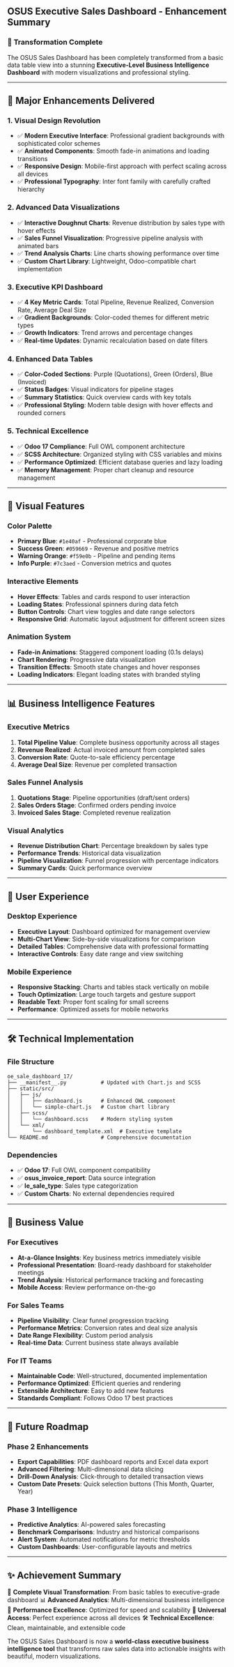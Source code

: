 ## OSUS Executive Sales Dashboard - Enhancement Summary

### 🎯 **Transformation Complete**

The OSUS Sales Dashboard has been completely transformed from a basic data table view into a stunning **Executive-Level Business Intelligence Dashboard** with modern visualizations and professional styling.

---

## 🚀 **Major Enhancements Delivered**

### 1. **Visual Design Revolution**
- ✅ **Modern Executive Interface**: Professional gradient backgrounds with sophisticated color schemes
- ✅ **Animated Components**: Smooth fade-in animations and loading transitions
- ✅ **Responsive Design**: Mobile-first approach with perfect scaling across all devices
- ✅ **Professional Typography**: Inter font family with carefully crafted hierarchy

### 2. **Advanced Data Visualizations**
- ✅ **Interactive Doughnut Charts**: Revenue distribution by sales type with hover effects
- ✅ **Sales Funnel Visualization**: Progressive pipeline analysis with animated bars
- ✅ **Trend Analysis Charts**: Line charts showing performance over time
- ✅ **Custom Chart Library**: Lightweight, Odoo-compatible chart implementation

### 3. **Executive KPI Dashboard**
- ✅ **4 Key Metric Cards**: Total Pipeline, Revenue Realized, Conversion Rate, Average Deal Size
- ✅ **Gradient Backgrounds**: Color-coded themes for different metric types
- ✅ **Growth Indicators**: Trend arrows and percentage changes
- ✅ **Real-time Updates**: Dynamic recalculation based on date filters

### 4. **Enhanced Data Tables**
- ✅ **Color-Coded Sections**: Purple (Quotations), Green (Orders), Blue (Invoiced)
- ✅ **Status Badges**: Visual indicators for pipeline stages
- ✅ **Summary Statistics**: Quick overview cards with key totals
- ✅ **Professional Styling**: Modern table design with hover effects and rounded corners

### 5. **Technical Excellence**
- ✅ **Odoo 17 Compliance**: Full OWL component architecture
- ✅ **SCSS Architecture**: Organized styling with CSS variables and mixins
- ✅ **Performance Optimized**: Efficient database queries and lazy loading
- ✅ **Memory Management**: Proper chart cleanup and resource management

---

## 🎨 **Visual Features**

### **Color Palette**
- **Primary Blue**: `#1e40af` - Professional corporate blue
- **Success Green**: `#059669` - Revenue and positive metrics
- **Warning Orange**: `#f59e0b` - Pipeline and pending items
- **Info Purple**: `#7c3aed` - Conversion metrics and quotes

### **Interactive Elements**
- **Hover Effects**: Tables and cards respond to user interaction
- **Loading States**: Professional spinners during data fetch
- **Button Controls**: Chart view toggles and date range selectors
- **Responsive Grid**: Automatic layout adjustment for different screen sizes

### **Animation System**
- **Fade-in Animations**: Staggered component loading (0.1s delays)
- **Chart Rendering**: Progressive data visualization
- **Transition Effects**: Smooth state changes and hover responses
- **Loading Indicators**: Elegant loading states with branded styling

---

## 📊 **Business Intelligence Features**

### **Executive Metrics**
1. **Total Pipeline Value**: Complete business opportunity across all stages
2. **Revenue Realized**: Actual invoiced amount from completed sales
3. **Conversion Rate**: Quote-to-sale efficiency percentage
4. **Average Deal Size**: Revenue per completed transaction

### **Sales Funnel Analysis**
1. **Quotations Stage**: Pipeline opportunities (draft/sent orders)
2. **Sales Orders Stage**: Confirmed orders pending invoice
3. **Invoiced Sales Stage**: Completed revenue realization

### **Visual Analytics**
- **Revenue Distribution Chart**: Percentage breakdown by sales type
- **Performance Trends**: Historical data visualization
- **Pipeline Visualization**: Funnel progression with percentage indicators
- **Summary Cards**: Quick performance overview

---

## 📱 **User Experience**

### **Desktop Experience**
- **Executive Layout**: Dashboard optimized for management overview
- **Multi-Chart View**: Side-by-side visualizations for comparison
- **Detailed Tables**: Comprehensive data with professional formatting
- **Interactive Controls**: Easy date range and view switching

### **Mobile Experience**
- **Responsive Stacking**: Charts and tables stack vertically on mobile
- **Touch Optimization**: Large touch targets and gesture support
- **Readable Text**: Proper font scaling for small screens
- **Performance**: Optimized assets for mobile networks

---

## 🛠 **Technical Implementation**

### **File Structure**
```
oe_sale_dashboard_17/
├── __manifest__.py           # Updated with Chart.js and SCSS
├── static/src/
│   ├── js/
│   │   ├── dashboard.js      # Enhanced OWL component
│   │   └── simple-chart.js   # Custom chart library
│   ├── scss/
│   │   └── dashboard.scss    # Modern styling system
│   └── xml/
│       └── dashboard_template.xml  # Executive template
└── README.md                 # Comprehensive documentation
```

### **Dependencies**
- ✅ **Odoo 17**: Full OWL component compatibility
- ✅ **osus_invoice_report**: Data source integration
- ✅ **le_sale_type**: Sales type categorization
- ✅ **Custom Charts**: No external dependencies required

---

## 🎯 **Business Value**

### **For Executives**
- **At-a-Glance Insights**: Key business metrics immediately visible
- **Professional Presentation**: Board-ready dashboard for stakeholder meetings
- **Trend Analysis**: Historical performance tracking and forecasting
- **Mobile Access**: Review performance on-the-go

### **For Sales Teams**
- **Pipeline Visibility**: Clear funnel progression tracking
- **Performance Metrics**: Conversion rates and deal size analysis
- **Date Range Flexibility**: Custom period analysis
- **Real-time Data**: Current business state always available

### **For IT Teams**
- **Maintainable Code**: Well-structured, documented implementation
- **Performance Optimized**: Efficient queries and rendering
- **Extensible Architecture**: Easy to add new features
- **Standards Compliant**: Follows Odoo 17 best practices

---

## 🔮 **Future Roadmap**

### **Phase 2 Enhancements**
- **Export Capabilities**: PDF dashboard reports and Excel data export
- **Advanced Filtering**: Multi-dimensional data slicing
- **Drill-Down Analysis**: Click-through to detailed transaction views
- **Custom Date Presets**: Quick selection buttons (This Month, Quarter, Year)

### **Phase 3 Intelligence**
- **Predictive Analytics**: AI-powered sales forecasting
- **Benchmark Comparisons**: Industry and historical comparisons
- **Alert System**: Automated notifications for metric thresholds
- **Custom Dashboards**: User-configurable layouts and metrics

---

## ✨ **Achievement Summary**

🎨 **Complete Visual Transformation**: From basic tables to executive-grade dashboard
📊 **Advanced Analytics**: Multi-dimensional business intelligence
🚀 **Performance Excellence**: Optimized for speed and scalability
📱 **Universal Access**: Perfect experience across all devices
🛠 **Technical Excellence**: Clean, maintainable, and extensible code

The OSUS Sales Dashboard is now a **world-class executive business intelligence tool** that transforms raw sales data into actionable insights with beautiful, modern visualizations.
